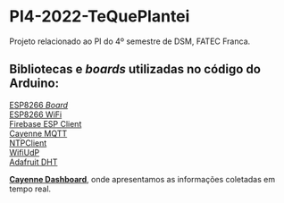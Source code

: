 ﻿# PI4-2022-TeQuePlantei
 
 Projeto relacionado ao PI do 4º semestre de DSM, FATEC Franca.
 
<h2>Bibliotecas e <i>boards</i> utilizadas no código do Arduino:</h2>

 

[ESP8266 <i>Board</i>](https://github.com/esp8266/Arduino)<br>
[ESP8266 WiFi](https://github.com/esp8266/Arduino/tree/master/libraries/ESP8266WiFi)<br>
[Firebase ESP Client](https://github.com/mobizt/Firebase-ESP-Client)<br>
[Cayenne MQTT](https://github.com/myDevicesIoT/Cayenne-MQTT-ESP)<br>
[NTPClient](https://github.com/arduino-libraries/NTPClient)<br>
[WifiUdP](https://github.com/esp8266/Arduino/blob/master/libraries/ESP8266WiFi/src/WiFiUdp.h)<br>
[Adafruit DHT](https://github.com/adafruit/DHT-sensor-library)<br>


[<b>Cayenne Dashboard</b>](https://cayenne.mydevices.com/shared/63545c1e0d1bfa5ea9e360a0), onde apresentamos as informações coletadas em tempo real.
 
